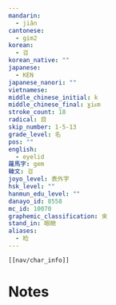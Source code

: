 ```yaml
---
mandarin:
  - jiǎn
cantonese:
  - gim2
korean:
  - 검
korean_native: ""
japanese:
  - KEN
japanese_nanori: ""
vietnamese:
middle_chinese_initial: k
middle_chinese_final: ɣiᴇm
stroke_count: 18
radical: 目
skip_number: 1-5-13
grade_level: 名
pos: ""
english:
  - eyelid
羅馬字: gem
韓文: 검
joyo_level: 表外字
hsk_level: ""
hanmun_edu_level: ""
danayo_id: 8558
mc_id: 10070
graphemic_classification: 㑒
stand_in: 眼瞼
aliases:
  - 睑
---
```

```meta-bind-embed
[[nav/char_info]]
```

# Notes
